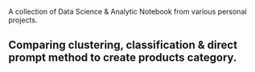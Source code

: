 A collection of Data Science &amp; Analytic Notebook from various personal projects.

## Comparing clustering, classification & direct prompt method to create products category.
